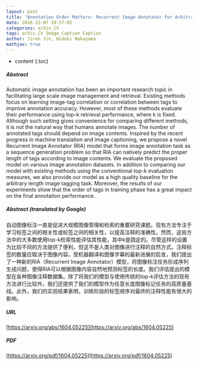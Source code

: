 ```yaml
---
layout: post
title: "Annotation Order Matters: Recurrent Image Annotator for Arbitrary Length Image Tagging"
date: 2016-12-07 19:57:02
categories: arXiv_CV
tags: arXiv_CV Image_Caption Caption
author: Jiren Jin, Hideki Nakayama
mathjax: true
---
```


* content
{:toc}

##### Abstract
Automatic image annotation has been an important research topic in facilitating large scale image management and retrieval. Existing methods focus on learning image-tag correlation or correlation between tags to improve annotation accuracy. However, most of these methods evaluate their performance using top-k retrieval performance, where k is fixed. Although such setting gives convenience for comparing different methods, it is not the natural way that humans annotate images. The number of annotated tags should depend on image contents. Inspired by the recent progress in machine translation and image captioning, we propose a novel Recurrent Image Annotator (RIA) model that forms image annotation task as a sequence generation problem so that RIA can natively predict the proper length of tags according to image contents. We evaluate the proposed model on various image annotation datasets. In addition to comparing our model with existing methods using the conventional top-k evaluation measures, we also provide our model as a high quality baseline for the arbitrary length image tagging task. Moreover, the results of our experiments show that the order of tags in training phase has a great impact on the final annotation performance.

##### Abstract (translated by Google)
自动图像标注一直是促进大规模图像管理和检索的重要研究课题。现有方法专注于学习标签之间的相关性或标签之间的相关性，以提高注释的准确性。然而，这些方法中的大多数使用top-k检索性能评估其性能，其中k是固定的。尽管这样的设置为比较不同的方法提供了便利，但这不是人类对图像进行注释的自然方式。注释标签的数量应取决于图像内容。受机器翻译和图像字幕的最新进展的启发，我们提出了一种新的RIA（Recurrent Image Annotator）模型，将图像标注任务形成序列生成问题，使得RIA可以根据图像内容自然地预测标签的长度。我们评估提出的模型在各种图像注释数据集。除了将我们的模型与使用传统的top-k评估方法的现有方法进行比较外，我们还提供了我们的模型作为任意长度图像标记任务的高质量基线。此外，我们的实验结果表明，训练阶段的标签顺序对最终的注释性能有很大的影响。

##### URL
[https://arxiv.org/abs/1604.05225](https://arxiv.org/abs/1604.05225)

##### PDF
[https://arxiv.org/pdf/1604.05225](https://arxiv.org/pdf/1604.05225)

